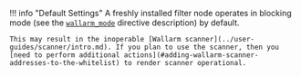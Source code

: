 !!! info "Default Settings"
    A freshly installed filter node operates in blocking mode (see the [`wallarm_mode`](configure-parameters-en.md#wallarm_mode) directive description) by default.
    
    This may result in the inoperable [Wallarm scanner](../user-guides/scanner/intro.md). If you plan to use the scanner, then you [need to perform additional actions](#adding-wallarm-scanner-addresses-to-the-whitelist) to render scanner operational.